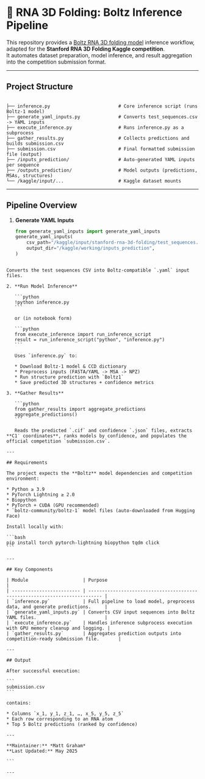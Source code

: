 # 🧬 RNA 3D Folding: Boltz Inference Pipeline 

This repository provides a [Boltz RNA 3D folding model](https://huggingface.co/boltz-community/boltz-1) inference workflow, adapted for the **Stanford RNA 3D Folding Kaggle competition**.  
It automates dataset preparation, model inference, and result aggregation into the competition submission format.

---

## Project Structure

```

├── inference.py                         # Core inference script (runs Boltz-1 model)
├── generate_yaml_inputs.py              # Converts test_sequences.csv -> YAML inputs
├── execute_inference.py                 # Runs inference.py as a subprocess
├── gather_results.py                    # Collects predictions and builds submission.csv
├── submission.csv                       # Final formatted submission file (output)
├── /inputs_prediction/                  # Auto-generated YAML inputs per sequence
├── /outputs_prediction/                 # Model outputs (predictions, MSAs, structures)
└── /kaggle/input/...                    # Kaggle dataset mounts

````

---

## Pipeline Overview

1. **Generate YAML Inputs**
   ```python
   from generate_yaml_inputs import generate_yaml_inputs
   generate_yaml_inputs(
       csv_path="/kaggle/input/stanford-rna-3d-folding/test_sequences.csv",
       output_dir="/kaggle/working/inputs_prediction",
   )
````

Converts the test sequences CSV into Boltz-compatible `.yaml` input files.

2. **Run Model Inference**

   ```python
   !python inference.py
   ```

   or (in notebook form)

   ```python
   from execute_inference import run_inference_script
   result = run_inference_script("python", "inference.py")
   ```

   Uses `inference.py` to:

   * Download Boltz-1 model & CCD dictionary
   * Preprocess inputs (FASTA/YAML -> MSA -> NPZ)
   * Run structure prediction with `Boltz1`
   * Save predicted 3D structures + confidence metrics

3. **Gather Results**

   ```python
   from gather_results import aggregate_predictions
   aggregate_predictions()
   ```

   Reads the predicted `.cif` and confidence `.json` files, extracts **C1′ coordinates**, ranks models by confidence, and populates the official competition `submission.csv`.

---

## Requirements

The project expects the **Boltz** model dependencies and competition environment:

* Python ≥ 3.9
* PyTorch Lightning ≥ 2.0
* Biopython
* PyTorch + CUDA (GPU recommended)
* `boltz-community/boltz-1` model files (auto-downloaded from Hugging Face)

Install locally with:

```bash
pip install torch pytorch-lightning biopython tqdm click
```

---

## Key Components

| Module                    | Purpose                                                                     |
| ------------------------- | --------------------------------------------------------------------------- |
| `inference.py`            | Full pipeline to load model, preprocess data, and generate predictions.     |
| `generate_yaml_inputs.py` | Converts CSV input sequences into Boltz YAML files.                         |
| `execute_inference.py`    | Handles inference subprocess execution with GPU memory cleanup and logging. |
| `gather_results.py`       | Aggregates prediction outputs into competition-ready submission file.       |

---

## Output

After successful execution:

```
submission.csv
```

contains:

* Columns `x_1, y_1, z_1, …, x_5, y_5, z_5`
* Each row corresponding to an RNA atom
* Top 5 Boltz predictions (ranked by confidence)

---

**Maintainer:** *Matt Graham*
**Last Updated:** May 2025

```

---

